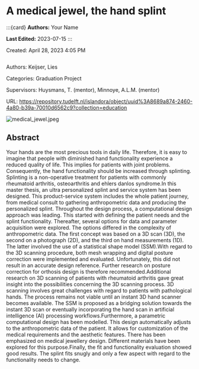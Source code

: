 # A medical jewel, the hand splint

:::{card}
**Authors:** Your Name

**Last Edited:** 2023-07-15
:::


Created: April 28, 2023 4:05 PM

```{tags} 3d-scans, personalized
```

Authors: Keijser, Lies

Categories: Graduation Project

Supervisors: Huysmans, T. (mentor), Minnoye, A.L.M. (mentor)

URL: https://repository.tudelft.nl/islandora/object/uuid%3A8689a874-2460-4a80-b39a-70010d6562c9?collection=education

![medical_jewel.jpeg](medical_jewel.jpeg)

## Abstract

Your hands are the most precious tools in daily life. Therefore, it is easy to imagine that people with diminished hand functionality experience a reduced quality of life. This implies for patients with joint problems. Consequently, the hand functionality should be increased through splinting. Splinting is a non-operative treatment for patients with commonly rheumatoid arthritis, osteoarthritis and ehlers danlos syndrome.In this master thesis, an ultra personalized splint and service system has been designed. This product-service system includes the whole patient journey, from medical consult to gathering anthropometric data and producing the personalized splint. Throughout the design process, a computational design approach was leading. This started with defining the patient needs and the splint functionality. Thereafter, several options for data and parameter acquisition were explored. The options differed in the complexity of anthropometric data. The first concept was based on a 3D scan (3D), the second on a photograph (2D), and the third on hand measurements (1D). The latter involved the use of a statistical shape model (SSM).With regard to the 3D scanning procedure, both mesh wrapping and digital posture correction were implemented and evaluated. Unfortunately, this did not result in an accurate design reference. Further research on posture correction for orthosis design is therefore recommended.Additional research on 3D scanning of patients with rheumatoid arthritis gave great insight into the possibilities concerning the 3D scanning process. 3D scanning involves great challenges with regard to patients with pathological hands. The process remains not viable until an instant 3D hand scanner becomes available. The SSM is proposed as a bridging solution towards the instant 3D scan or eventually incorporating the hand scan in artificial intelligence (AI) processing workflows.Furthermore, a parametric computational design has been modelled. This design automatically adjusts to the anthropometric data of the patient. It allows for customization of the medical requirements and the aesthetic features. There has been emphasized on medical jewellery design. Different materials have been explored for this purpose.Finally, the fit and functionality evaluation showed good results. The splint fits snugly and only a few aspect with regard to the functionality needs to change.